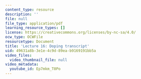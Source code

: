 ```yaml
---
content_type: resource
description: ''
file: null
file_type: application/pdf
learning_resource_types: []
license: https://creativecommons.org/licenses/by-nc-sa/4.0/
ocw_type: OCWFile
resourcetype: Document
title: 'Lecture 16: Doping transcript'
uid: 49631a8b-3e1e-4c9d-89ea-b9169191bb5a
video_files:
  video_thumbnail_file: null
video_metadata:
  youtube_id: Ep7mkm_T0Po
---
```

